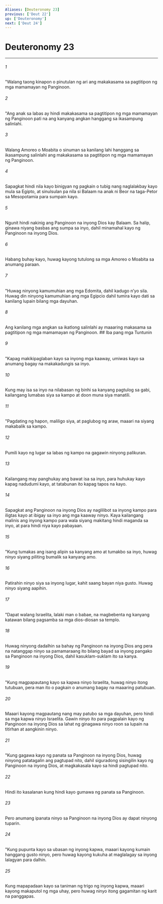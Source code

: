 ```yaml
---
Aliases: [Deuteronomy 23]
previous: ['Deut 22']
up: ['Deuteronomy']
next: ['Deut 24']
---
```

# Deuteronomy 23

***






















###### 1 










"Walang taong kinapon o pinutulan ng ari ang makakasama sa pagtitipon ng mga mamamayan ng Panginoon. 





















###### 2 










"Ang anak sa labas ay hindi makakasama sa pagtitipon ng mga mamamayan ng Panginoon pati na ang kanyang angkan hanggang sa ikasampung salinlahi. 





















###### 3 










Walang Amoreo o Moabita o sinuman sa kanilang lahi hanggang sa ikasampung salinlahi ang makakasama sa pagtitipon ng mga mamamayan ng Panginoon. 





















###### 4 










Sapagkat hindi nila kayo binigyan ng pagkain o tubig nang naglalakbay kayo mula sa Egipto, at sinulsulan pa nila si Balaam na anak ni Beor na taga-Petor sa Mesopotamia para sumpain kayo. 





















###### 5 










Ngunit hindi nakinig ang Panginoon na inyong Dios kay Balaam. Sa halip, ginawa niyang basbas ang sumpa sa inyo, dahil minamahal kayo ng Panginoon na inyong Dios. 





















###### 6 










Habang buhay kayo, huwag kayong tutulong sa mga Amoreo o Moabita sa anumang paraan. 





















###### 7 










"Huwag ninyong kamumuhian ang mga Edomita, dahil kadugo nʼyo sila. Huwag din ninyong kamumuhian ang mga Egipcio dahil tumira kayo dati sa kanilang lupain bilang mga dayuhan. 





















###### 8 










Ang kanilang mga angkan sa ikatlong salinlahi ay maaaring makasama sa pagtitipon ng mga mamamayan ng Panginoon. ## Iba pang mga Tuntunin 





















###### 9 










"Kapag makikipaglaban kayo sa inyong mga kaaway, umiwas kayo sa anumang bagay na makakadungis sa inyo. 





















###### 10 










Kung may isa sa inyo na nilabasan ng binhi sa kanyang pagtulog sa gabi, kailangang lumabas siya sa kampo at doon muna siya manatili. 





















###### 11 










"Pagdating ng hapon, maliligo siya, at paglubog ng araw, maaari na siyang makabalik sa kampo. 





















###### 12 










Pumili kayo ng lugar sa labas ng kampo na gagawin ninyong palikuran. 





















###### 13 










Kailangang may panghukay ang bawat isa sa inyo, para huhukay kayo kapag nadudumi kayo, at tatabunan ito kapag tapos na kayo. 





















###### 14 










Sapagkat ang Panginoon na inyong Dios ay naglilibot sa inyong kampo para iligtas kayo at ibigay sa inyo ang mga kaaway ninyo. Kaya kailangang malinis ang inyong kampo para wala siyang makitang hindi maganda sa inyo, at para hindi niya kayo pabayaan. 





















###### 15 










"Kung tumakas ang isang alipin sa kanyang amo at tumakbo sa inyo, huwag ninyo siyang piliting bumalik sa kanyang amo. 





















###### 16 










Patirahin ninyo siya sa inyong lugar, kahit saang bayan niya gusto. Huwag ninyo siyang aapihin. 





















###### 17 










"Dapat walang Israelita, lalaki man o babae, na magbebenta ng kanyang katawan bilang pagsamba sa mga dios-diosan sa templo. 





















###### 18 










Huwag ninyong dadalhin sa bahay ng Panginoon na inyong Dios ang pera na natanggap ninyo sa pamamaraang ito bilang bayad sa inyong pangako sa Panginoon na inyong Dios, dahil kasuklam-suklam ito sa kanya. 





















###### 19 










"Kung magpapautang kayo sa kapwa ninyo Israelita, huwag ninyo itong tutubuan, pera man ito o pagkain o anumang bagay na maaaring patubuan. 





















###### 20 










Maaari kayong magpautang nang may patubo sa mga dayuhan, pero hindi sa mga kapwa ninyo Israelita. Gawin ninyo ito para pagpalain kayo ng Panginoon na inyong Dios sa lahat ng ginagawa ninyo roon sa lupain na titirhan at aangkinin ninyo. 





















###### 21 










"Kung gagawa kayo ng panata sa Panginoon na inyong Dios, huwag ninyong patatagalin ang pagtupad nito, dahil siguradong sisingilin kayo ng Panginoon na inyong Dios, at magkakasala kayo sa hindi pagtupad nito. 





















###### 22 










Hindi ito kasalanan kung hindi kayo gumawa ng panata sa Panginoon. 





















###### 23 










Pero anumang ipanata ninyo sa Panginoon na inyong Dios ay dapat ninyong tuparin. 





















###### 24 










"Kung pupunta kayo sa ubasan ng inyong kapwa, maaari kayong kumain hanggang gusto ninyo, pero huwag kayong kukuha at maglalagay sa inyong lalagyan para dalhin. 





















###### 25 










Kung mapapadaan kayo sa taniman ng trigo ng inyong kapwa, maaari kayong makaputol ng mga uhay, pero huwag ninyo itong gagamitan ng karit na panggapas.
